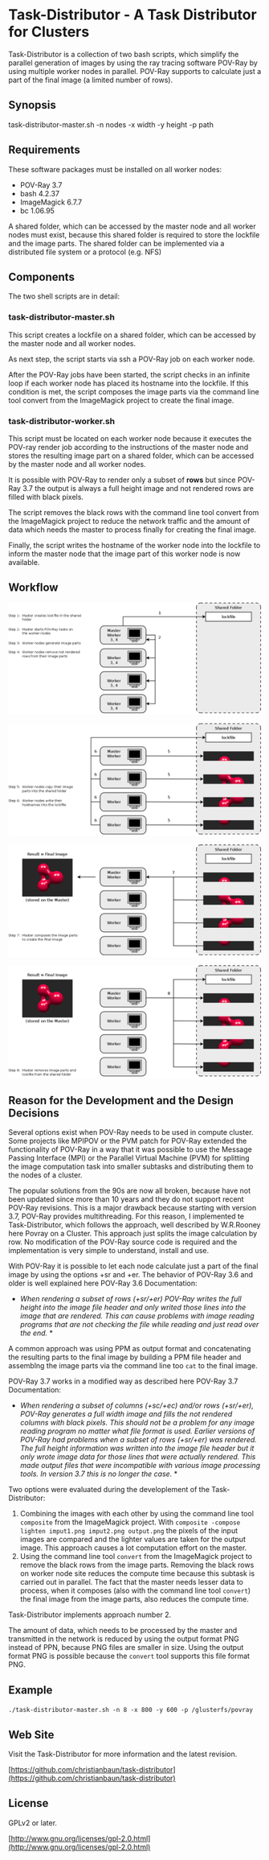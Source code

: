# Task-Distributor - A Task Distributor for Clusters


Task-Distributor is a collection of two bash scripts, which simplify the 
parallel generation of images by using the ray tracing software POV-Ray by using 
multiple worker nodes in parallel. POV-Ray supports to calculate just a part of 
the final image (a limited number of rows). 

## Synopsis

task-distributor-master.sh -n nodes -x width -y height -p path

## Requirements

These software packages must be installed on all worker nodes:

- POV-Ray 3.7
- bash 4.2.37
- ImageMagick 6.7.7
- bc 1.06.95

A shared folder, which can be accessed by the master node and all 
worker nodes must exist, because this shared folder is required to store the 
lockfile and the image parts. The shared folder can be implemented via a 
distributed file system or a protocol (e.g. NFS) 

## Components 

The two shell scripts are in detail:

### task-distributor-master.sh

This script creates a lockfile on a shared folder, which can be accessed by the 
master node and all worker nodes.

As next step, the script starts via ssh a POV-Ray job on each worker node. 

After the POV-Ray jobs have been started, the script checks in an infinite loop 
if each worker node has placed its hostname into the lockfile. If this 
condition is met, the script composes the image parts via the command line tool 
convert from the ImageMagick project to create the final image.

### task-distributor-worker.sh

This script must be located on each worker node because it executes the POV-ray 
render job according to the instructions of the master node and stores the 
resulting image part on a shared folder, which can be accessed by the master 
node and all worker nodes.

It is possible with POV-Ray to render only a subset of **rows** but since POV-Ray 
3.7 the output is always a full height image and not rendered rows are filled 
with black pixels. 

The script removes the black rows with the command line tool convert from the 
ImageMagick project to reduce the network traffic and the amount of data which 
needs the master to process finally for creating the final image.

Finally, the script writes the hostname of the worker node into the lockfile to 
inform the master node that the image part of this worker node is now available.

## Workflow

![Task-Distributor 1/4](wiki/images/Task_Distributor_Workflow_part1.png)

![Task-Distributor 2/4](wiki/images/Task_Distributor_Workflow_part2.png)

![Task-Distributor 3/4](wiki/images/Task_Distributor_Workflow_part3.png)

![Task-Distributor 4/4](wiki/images/Task_Distributor_Workflow_part4.png)

## Reason for the Development and the Design Decisions

Several options exist when POV-Ray needs to be used in compute cluster. Some projects like MPIPOV or the PVM patch for POV-Ray extended the functionality of POV-Ray in a way that it was possible to use the Message Passing Interface (MPI) or the Parallel Virtual Machine (PVM) for splitting the image computation task into smaller subtasks and distributing them to the nodes of a cluster.

The popular solutions from the 90s are now all broken, because have not been updated since more than 10 years and they do not support recent POV-Ray revisions. This is a major drawback because starting with version 3.7, POV-Ray provides multithreading.
For this reason, I implemented te Task-Distributor, which follows the approach, well described by W.R.Rooney here Povray on a Cluster. This approach just splits the image calculation by row. No modification of the POV-Ray source code is required and the implementation is very simple to understand, install and use.

With POV-Ray it is possible to let each node calculate just a part of the final image by using the options +sr and +er. The behavior of POV-Ray 3.6 and older is well explained here POV-Ray 3.6 Documentation:

* *When rendering a subset of rows (+sr/+er) POV-Ray writes the full height into the image file header and only writed those lines into the image that are rendered. This can cause problems with image reading programs that are not checking the file while reading and just read over the end.* *

A common approach was using PPM as output format and concatenating the resulting parts to the final image by building a PPM file header and assemblng the image parts via the command line too `cat` to the final image.

POV-Ray 3.7 works in a modified way as described here POV-Ray 3.7 Documentation:

* *When rendering a subset of columns (+sc/+ec) and/or rows (+sr/+er), POV-Ray generates a full width image and fills the not rendered columns with black pixels. This should not be a problem for any image reading program no matter what file format is used. Earlier versions of POV-Ray had problems when a subset of rows (+sr/+er) was rendered. The full height information was written into the image file header but it only wrote image data for those lines that were actually rendered. This made output files that were incompatible with various image processing tools. In version 3.7 this is no longer the case.* *

Two options were evaluated during the developlement of the Task-Distributor:

1. Combining the images with each other by using the command line tool `composite` from the ImageMagick project. With `composite -compose lighten imput1.png imput2.png output.png` the pixels of the input images are compared and the lighter values are taken for the output image. This approach causes a lot computation effort on the master.
2. Using the command line tool `convert` from the ImageMagick project to remove the black rows from the image parts. Removing the black rows on worker node site reduces the compute time because this subtask is carried out in parallel. The fact that the master needs lesser data to process, when it composes (also with the command line tool `convert`) the final image from the image parts, also reduces the compute time.

Task-Distributor implements approach number 2.

The amount of data, which needs to be processed by the master and transmitted in the network is reduced by using the output format PNG instead of PPN, because PNG files are smaller in size. Using the output format PNG is possible because the `convert` tool supports this file format PNG.

## Example

`./task-distributor-master.sh -n 8 -x 800 -y 600 -p /glusterfs/povray`

## Web Site

Visit the Task-Distributor for more information and the latest revision.

[https://github.com/christianbaun/task-distributor](https://github.com/christianbaun/task-distributor)

## License

GPLv2 or later.

[http://www.gnu.org/licenses/gpl-2.0.html](http://www.gnu.org/licenses/gpl-2.0.html)
